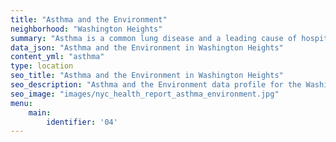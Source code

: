 ```yaml
---
title: "Asthma and the Environment"
neighborhood: "Washington Heights"
summary: "Asthma is a common lung disease and a leading cause of hospitalizations for children under 15 years old. This report provides a summary of asthma indicators by neighborhood. It also describes housing and neighborhood characteristics that can make asthma worse."
data_json: "Asthma and the Environment in Washington Heights"
content_yml: "asthma"
type: location
seo_title: "Asthma and the Environment in Washington Heights"
seo_description: "Asthma and the Environment data profile for the Washington Heights neighborhood of NYC."
seo_image: "images/nyc_health_report_asthma_environment.jpg"
menu:
    main:
        identifier: '04'
---
```

